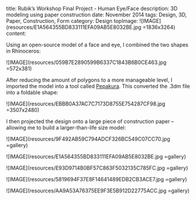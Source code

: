 title: Rubik’s Workshop Final Project - Human Eye/Face
description: 3D modeling using paper construction
date: November 2014
tags: Design, 3D, Paper, Construction, Form
category: Design
topImage: ![IMAGE](resources/E1A564355BD833111EFA09AB5E8032BE.jpg =1836x3264)
content:

Using an open-source model of a face and eye, I combined the two shapes in Rhinoceros:

![IMAGE](resources/059B7E2890599B6337C1843B6B0CE463.jpg =572x381)

After reducing the amount of polygons to a more manageable level, I imported the model into a tool called [Pepakura](http://www.tamasoft.co.jp/pepakura-en/). This converted the .3dm file into a foldable shape:

![IMAGE](resources/EBBB0A37AC7C7173D8755E754287CF98.jpg =3507x2480)
 

I then projected the design onto a large piece of construction paper – allowing me to build a larger-than-life size model:

![IMAGE](resources/9F492AB59C794ADCF326BC549C07CC70.jpg =gallery)

![IMAGE](resources/E1A564355BD833111EFA09AB5E8032BE.jpg =gallery)

![IMAGE](resources/E93D9714B0BF57C863F5032135C785FC.jpg =gallery)

![IMAGE](resources/5819694F37E8F14641489EDB2CB3ACE7.jpg =gallery)

![IMAGE](resources/AA9A53A76375EE9F3E5B912D22775ACC.jpg =gallery)